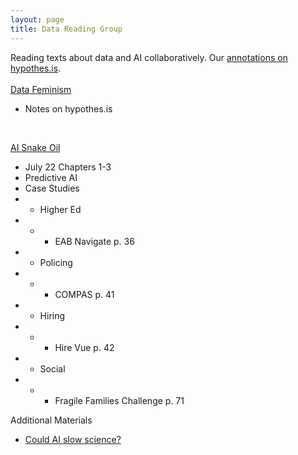 ```yaml
---
layout: page
title: Data Reading Group
---
```

Reading texts about data and AI collaboratively.
Our [annotations on hypothes.is](https://hypothes.is/groups/4bnqzdi7/data-reading-group).
  <br>
  <br>
[Data Feminism](https://data-feminism.mitpress.mit.edu/)
- Notes on hypothes.is
<br>

[AI Snake Oil](https://www.aisnakeoil.com/)
- July 22 Chapters 1-3
- Predictive AI
- Case Studies
- - Higher Ed
- - - EAB Navigate p. 36
- - Policing
- - - COMPAS p. 41
- - Hiring
- - - Hire Vue p. 42
- - Social
- - - Fragile Families Challenge p. 71

Additional Materials
- [Could AI slow science?](https://www.aisnakeoil.com/p/could-ai-slow-science)
